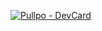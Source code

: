 [![Pullpo - DevCard](https://devcard.pullpo.io/api?user_id=ckijikomcous73av79dg&custom_title=marco%20%40%20Pullpo&custom_subtitle=Developer&show_icons=true&disable_animations=false&title_color=fc418d&text_color=a9fef7&icon_color=f8d847&ring_color=fc418d&bg_color=141321&image_url=https%3A%2F%2Favatars.githubusercontent.com%2Fu%2F102241633%3Fv%3D4)](https://pullpo.io/products/devcard)
<!--
![Marco's GitHub stats](https://github-readme-stats.vercel.app/api?username=mpl1018&show_icons=true)
![Marco's GitHub stats](https://github-readme-stats-mpl1018.vercel.app/api?username=mpl1018&show_icons=true)
**mpl1018/mpl1018** is a ✨ _special_ ✨ repository because its `README.md` (this file) appears on your GitHub profile.

Here are some ideas to get you started:

- 🔭 I’m currently working on ...
- 🌱 I’m currently learning ...
- 👯 I’m looking to collaborate on ...
- 🤔 I’m looking for help with ...
- 💬 Ask me about ...
- 📫 How to reach me: ...
- 😄 Pronouns: ...
- ⚡ Fun fact: ...
-->

